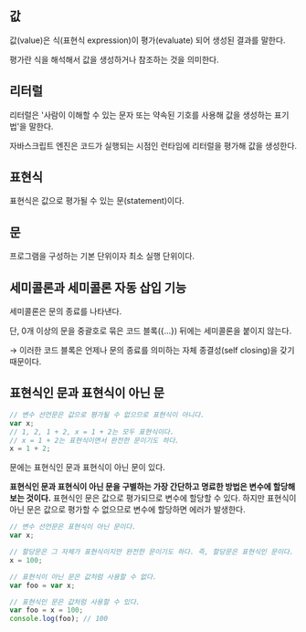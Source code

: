 ## 값


값(value)은 식(표현식 expression)이 평가(evaluate) 되어 생성된 결과를 말한다.

평가란 식을 해석해서 값을 생성하거나 참조하는 것을 의미한다.

## 리터럴


리터럴은 '사람이 이해할 수 있는 문자 또는 약속된 기호를 사용해 값을 생성하는 표기법'을 말한다.

자바스크립트 엔진은 코드가 실행되는 시점인 런타임에 리터럴을 평가해 값을 생성한다.

## 표현식


표현식은 값으로 평가될 수 있는 문(statement)이다.

## 문


프로그램을 구성하는 기본 단위이자 최소 실행 단위이다.

## 세미콜론과 세미콜론 자동 삽입 기능


세미콜론은 문의 종료를 나타낸다.

단, 0개 이상의 문을 중괄호로 묶은 코드 블록({...}) 뒤에는 세미콜론을 붙이지 않는다.

→ 이러한 코드 블록은 언제나 문의 종료를 의미하는 자체 종결성(self closing)을 갖기 때문이다.

## 표현식인 문과 표현식이 아닌 문


```jsx
// 변수 선언문은 값으로 평가될 수 없으므로 표현식이 아니다.
var x;
// 1, 2, 1 + 2, x = 1 + 2는 모두 표현식이다.
// x = 1 + 2는 표현식이면서 완전한 문이기도 하다.
x = 1 + 2;
```

문에는 표현식인 문과 표현식이 아닌 문이 있다.

**표현식인 문과 표현식이 아닌 문을 구별하는 가장 간단하고 명료한 방법은 변수에 할당해 보는 것이다.** 표현식인 문은 값으로 평가되므로 변수에 할당할 수 있다. 하지만 표현식이 아닌 문은 값으로 평가할 수 없으므로 변수에 할당하면 에러가 발생한다.

```jsx
// 변수 선언문은 표현식이 아닌 문이다.
var x;

// 할당문은 그 자체가 표현식이지만 완전한 문이기도 하다. 즉, 할당문은 표현식인 문이다.
x = 100;

// 표현식이 아닌 문은 값처럼 사용할 수 없다.
var foo = var x;

// 표현식인 문은 값처럼 사용할 수 있다.
var foo = x = 100;
console.log(foo); // 100
```
